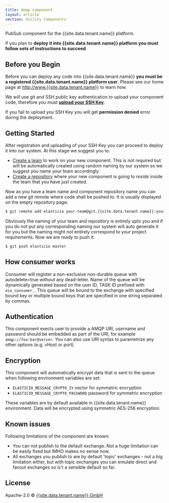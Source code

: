```yaml
---
title: Amqp component
layout: article
section: Utility Components
---
```


PubSub component for the {{site.data.tenant.name}} platform.

If you plan to **deploy it into {{site.data.tenant.name}} platform you must follow sets of instructions to succeed**.

## Before you Begin

Before you can deploy any code into {{site.data.tenant.name}} **you must be a registered {{site.data.tenant.name}} platform user**. Please see our home page at [http://www.{{site.data.tenant.name}}](http://www.{{site.data.tenant.name}}) to learn how.

We will use git and SSH public key authentication to upload your component code, therefore you must **[upload your SSH Key](http://docs.{{site.data.tenant.name}}/docs/ssh-key)**.

If you fail to upload you SSH Key you will get **permission denied** error during the deployment.

## Getting Started

After registration and uploading of your SSH Key you can proceed to deploy it into our system. At this stage we suggest you to:
* [Create a team](http://docs.{{site.data.tenant.name}}/docs/teams) to work on your new component. This is not required but will be automatically created using random naming by our system so we suggest you name your team accordingly.
* [Create a repository](http://docs.{{site.data.tenant.name}}/docs/component-repositories) where your new component is going to *reside* inside the team that you have just created.

Now as you have a team name and component repository name you can add a new git remote where code shall be pushed to. It is usually displayed on the empty repository page:

```bash
$ git remote add elasticio your-team@git.{{site.data.tenant.name}}:your-repository.git
```

Obviously the naming of your team and repository is entirely upto you and if you do not put any corresponding naming our system will auto generate it for you but the naming might not entirely correspond to your project requirements.
Now we are ready to push it:

```bash
$ git push elasticio master
```

## How consumer works

Consumer will register a non-exclusive non-durable queue with autodelete=true without
  any dead-letter. Name of the queue will be dynamically
  generated based on the user ID, TASK ID prefixed with ``eio_consumer_``.
  This queue will be bound to the exchange with specified bound key or multiple
   bound keys that are specified in one string separated by commas.

## Authentication

This component exects user to provide a AMQP URI, username and password should be embedded
as part of the URI, for example ``amqp://foo:bar@server``. You can also use URI syntax
to parametrize any other options (e.g. vHost or port)

## Encryption

This component will automatically encrypt data that is sent to the queue when following
environment variables are set:

* ``ELASTICIO_MESSAGE_CRYPTO_IV`` vector for symmetric encryption
* ``ELASTICIO_MESSAGE_CRYPTO_PASSWORD`` password for symmetric encryption

These variables are by default available in {{site.data.tenant.name}} environment.
Data will be encrypted using symmetric AES-256 encryption.


## Known issues

Following limitations of the component are known:
* You can not publish to the default exchange. Not a huge limitation can be easily fixed
but IMHO makes no sense now.
* All exchanges you publish to are by default 'topic' exchanges - not a big limitation
either, but with topic exchanges you can emulate direct and fanout exchanges
so is't a sensible default so far.


## License

Apache-2.0 © [{{site.data.tenant.name}} GmbH](https://www.{{site.data.tenant.name}})
